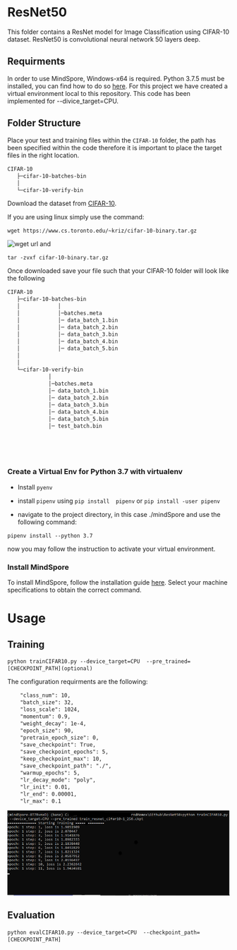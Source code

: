 # ResNet50

This folder contains a ResNet model for Image Classification using CIFAR-10 dataset. ResNet50 is convolutional neural network 50 layers deep.



## Requirments

In order to use MindSpore, Windows-x64 is required. Python 3.7.5 must be installed, you can find how to do so [here](https://www.python.org/downloads/release/python-375/). 
For this project we have created a virtual environment local to this repository. This code has been implemented for --divice_target=CPU.


## Folder Structure

Place your test and training files within the `CIFAR-10` folder, the path has been specified within the code therefore it is important to place the target files in the right location.

```
CIFAR-10
   ├─cifar-10-batches-bin
   │
   └─cifar-10-verify-bin

```
Download the dataset from [CIFAR-10](http://www.cs.toronto.edu/~kriz/cifar.html). 

If you are using linux  simply use the command:

```
wget https://www.cs.toronto.edu/~kriz/cifar-10-binary.tar.gz
```
![wget url](/img/unzip.png)
and 


```
tar -zvxf cifar-10-binary.tar.gz
```

Once downloaded save your file such that your CIFAR-10 folder will look like the following


```
CIFAR-10
   ├─cifar-10-batches-bin
   │            │  
   │            │─batches.meta
   │            │─ data_batch_1.bin
   │            │─ data_batch_2.bin
   │            │─ data_batch_3.bin
   │            │─ data_batch_4.bin
   │            │─ data_batch_5.bin
   │
   │
   └─cifar-10-verify-bin
             │  
             │─batches.meta
             │─ data_batch_1.bin
             │─ data_batch_2.bin
             │─ data_batch_3.bin
             │─ data_batch_4.bin
             │─ data_batch_5.bin
             │─ test_batch.bin
             
    
   
   
```
### Create a Virtual Env for Python 3.7 with virtualenv

- Install `pyenv`

- install  `pipenv` using `pip install  pipenv` or `pip install -user pipenv`
- navigate to the project directory, in this case ./mindSpore and use the following command:

```
pipenv install --python 3.7
```

now you may follow the instruction to activate your virtual environment. 

### Install MindSpore

To install MindSpore, follow the installation guide [here](https://www.mindspore.cn/install/en). Select your machine specifications to obtain the correct command. 
 
 # Usage

 ## Training
 
 
 ```
 python trainCIFAR10.py --device_target=CPU  --pre_trained=[CHECKPOINT_PATH](optional)
 ```
 The configuration requirments are the following:
 ```
     "class_num": 10,
     "batch_size": 32,
     "loss_scale": 1024,
     "momentum": 0.9,
     "weight_decay": 1e-4,
     "epoch_size": 90,
     "pretrain_epoch_size": 0,
     "save_checkpoint": True,
     "save_checkpoint_epochs": 5,
     "keep_checkpoint_max": 10,
     "save_checkpoint_path": "./",
     "warmup_epochs": 5,
     "lr_decay_mode": "poly",
     "lr_init": 0.01,
     "lr_end": 0.00001,
     "lr_max": 0.1
 
 ```
 
 ![training your model](./img/image.png)

 ## Evaluation


 ```
 python evalCIFAR10.py --device_target=CPU  --checkpoint_path=[CHECKPOINT_PATH]
 ```
